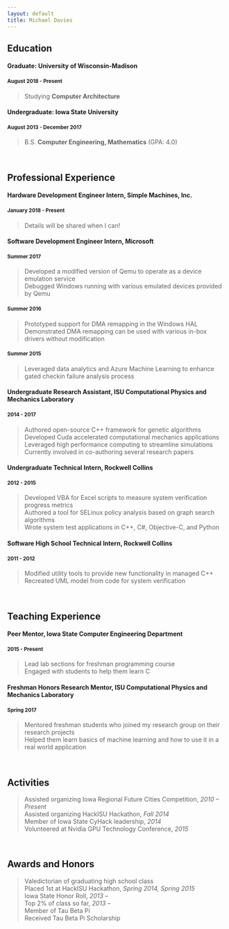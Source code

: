 ```yaml
---
layout: default
title: Michael Davies
---
```

## Education
#### Graduate: **University of Wisconsin-Madison**
#### <small>August 2018 - Present</small>
> Studying **Computer Architecture**

#### Undergraduate: **Iowa State University**
#### <small>August 2013 - December 2017</small>
> B.S. **Computer Engineering, Mathematics** (GPA: 4.0)

<br>

## Professional Experience

#### Hardware Development Engineer Intern, **Simple Machines, Inc.**
#### <small>January 2018 - Present</small>

> Details will be shared when I can!

#### Software Development Engineer Intern, **Microsoft**
#### <small>Summer 2017</small>

> Developed a modified version of Qemu to operate as a device emulation service <br>
> Debugged Windows running with various emulated devices provided by Qemu <br>

#### <small>Summer 2016</small>

> Prototyped support for DMA remapping in the Windows HAL <br>
> Demonstrated DMA remapping can be used with various in-box drivers without modification <br>

#### <small>Summer 2015</small>

> Leveraged data analytics and Azure Machine Learning to enhance gated checkin failure analysis process <br>

#### Undergraduate Research Assistant, **ISU Computational Physics and Mechanics Laboratory**
#### <small>2014 - 2017</small>

> Authored open-source C++ framework for genetic algorithms <br>
> Developed Cuda accelerated computational mechanics applications <br>
> Leveraged high performance computing to streamline simulations <br>
> Currently involved in co-authoring several research papers <br>

#### Undergraduate Technical Intern, **Rockwell Collins**
#### <small>2012 - 2015</small>

> Developed VBA for Excel scripts to measure system verification progress metrics <br>
> Authored a tool for SELinux policy analysis based on graph search algorithms <br>
> Wrote system test applications in C++, C#, Objective-C, and Python <br>

#### Software High School Technical Intern, **Rockwell Collins**
#### <small>2011 - 2012</small>

> Modified utility tools to provide new functionality in managed C++ <br>
> Recreated UML model from code for system verification <br>

<br>

## Teaching Experience

#### Peer Mentor, **Iowa State Computer Engineering Department**
#### <small>2015 - Present</small>

> Lead lab sections for freshman programming course <br>
> Engaged with students to help them learn C <br>

#### Freshman Honors Research Mentor, **ISU Computational Physics and Mechanics Laboratory**
#### <small>Spring 2017</small>

> Mentored freshman students who joined my research group on their research projects <br>
> Helped them learn basics of machine learning and how to use it in a real world application <br>

<br>

## Activities

> Assisted organizing Iowa Regional Future Cities Competition, *2010 – Present* <br>
> Assisted organizing HackISU Hackathon, *Fall 2014* <br>
> Member of Iowa State CyHack leadership, *2014* <br>
> Volunteered at Nvidia GPU Technology Conference, *2015* <br>

<br>

## Awards and Honors

> Valedictorian of graduating high school class <br>
> Placed 1st at HackISU Hackathon, *Spring 2014, Spring 2015* <br>
> Iowa State Honor Roll, *2013 –* <br>
> Top 2% of class so far, *2013 –* <br>
> Member of Tau Beta Pi <br>
> Received Tau Beta Pi Scholarship <br>
